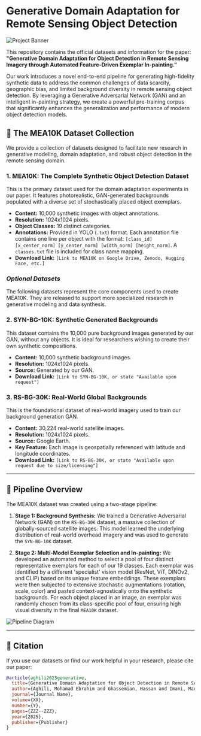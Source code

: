# Generative Domain Adaptation for Remote Sensing Object Detection

![Project Banner](path/to/your/generated_image.png)

This repository contains the official datasets and information for the paper: **"Generative Domain Adaptation for Object Detection in Remote Sensing Imagery through Automated Feature-Driven Exemplar In-painting."**

Our work introduces a novel end-to-end pipeline for generating high-fidelity synthetic data to address the common challenges of data scarcity, geographic bias, and limited background diversity in remote sensing object detection. By leveraging a Generative Adversarial Network (GAN) and an intelligent in-painting strategy, we create a powerful pre-training corpus that significantly enhances the generalization and performance of modern object detection models.


## 📂 The MEA10K Dataset Collection

We provide a collection of datasets designed to facilitate new research in generative modeling, domain adaptation, and robust object detection in the remote sensing domain.

### 1. **MEA10K: The Complete Synthetic Object Detection Dataset**
This is the primary dataset used for the domain adaptation experiments in our paper. It features photorealistic, GAN-generated backgrounds populated with a diverse set of stochastically placed object exemplars.

*   **Content:** 10,000 synthetic images with object annotations.
*   **Resolution:** 1024x1024 pixels.
*   **Object Classes:** 19 distinct categories.
*   **Annotations:** Provided in YOLO (`.txt`) format. Each annotation file contains one line per object with the format: `[class_id] [x_center_norm] [y_center_norm] [width_norm] [height_norm]`. A `classes.txt` file is included for class name mapping.
*   **Download Link:** `[Link to MEA10K on Google Drive, Zenodo, Hugging Face, etc.]`

### *Optional Datasets*
The following datasets represent the core components used to create MEA10K. They are released to support more specialized research in generative modeling and data synthesis.

### 2. **SYN-BG-10K: Synthetic Generated Backgrounds**
This dataset contains the 10,000 pure background images generated by our GAN, without any objects. It is ideal for researchers wishing to create their own synthetic compositions.

*   **Content:** 10,000 synthetic background images.
*   **Resolution:** 1024x1024 pixels.
*   **Source:** Generated by our GAN.
*   **Download Link:** `[Link to SYN-BG-10K, or state "Available upon request"]`

### 3. **RS-BG-30K: Real-World Global Backgrounds**
This is the foundational dataset of real-world imagery used to train our background generation GAN.

*   **Content:** 30,224 real-world satellite images.
*   **Resolution:** 1024x1024 pixels.
*   **Source:** Google Earth.
*   **Key Feature:** Each image is geospatially referenced with latitude and longitude coordinates.
*   **Download Link:** `[Link to RS-BG-30K, or state "Available upon request due to size/licensing"]`

---

## 🚀 Pipeline Overview

The MEA10K dataset was created using a two-stage pipeline:

1.  **Stage 1: Background Synthesis:** We trained a Generative Adversarial Network (GAN) on the `RS-BG-30K` dataset, a massive collection of globally-sourced satellite images. This model learned the underlying distribution of real-world overhead imagery and was used to generate the `SYN-BG-10K` dataset.

2.  **Stage 2: Multi-Model Exemplar Selection and In-painting:** We developed an automated method to select a pool of four distinct representative exemplars for each of our 19 classes. Each exemplar was identified by a different 'specialist' vision model (ResNet, ViT, DINOv2, and CLIP) based on its unique feature embeddings. These exemplars were then subjected to extensive stochastic augmentations (rotation, scale, color) and pasted context-agnostically onto the synthetic backgrounds. For each object placed in an image, an exemplar was randomly chosen from its class-specific pool of four, ensuring high visual diversity in the final `MEA10K` dataset.



![Pipeline Diagram](path/to/your/pipeline_diagram.png)


---

## 📄 Citation

If you use our datasets or find our work helpful in your research, please cite our paper:

```bibtex
@article{aghili2025generative,
  title={Generative Domain Adaptation for Object Detection in Remote Sensing Imagery through Automated Feature-Driven Exemplar In-painting},
  author={Aghili, Mohamad Ebrahim and Ghassemian, Hassan and Imani, Maryam},
  journal={Journal Name},
  volume={XX},
  number={Y},
  pages={ZZZ--ZZZ},
  year={2025},
  publisher={Publisher}
}
